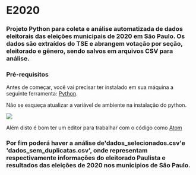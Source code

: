 # E2020
### Projeto Python para coleta e análise automatizada de dados eleitorais das eleições municipais de 2020 em São Paulo. Os dados são extraídos do TSE e abrangem votação por seção, eleitorado e gênero, sendo salvos em arquivos CSV para análise.
### Pré-requisitos
Antes de começar, você vai precisar ter instalado em sua máquina a
seguinte ferramenta:
[Python](https://www.python.org/downloads/). 

Não se esqueça atualizar a variável de ambiente na instalação do python.

<img src="./img/python.png" />

Além disto é bom ter um editor para trabalhar com o código como [Atom](https://atom.io/)

### Por fim poderá haver a análise de'dados_selecionados.csv'e 'dados_sem_duplicatas.csv', onde representam respectivamente informações do eleitorado Paulista e resultados das eleições de 2020 nos municípios de São Paulo.

